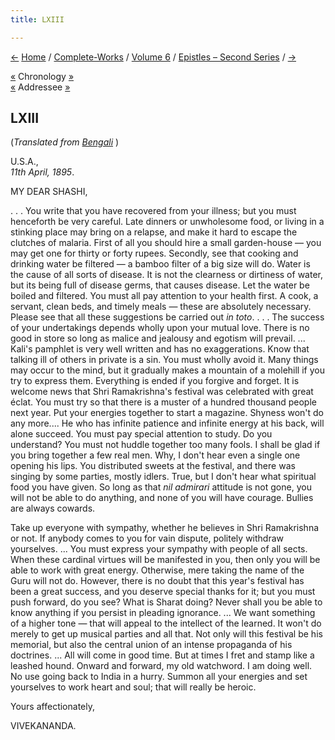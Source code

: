 ```yaml
---
title: LXIII

---
```

<div>

[←](062_mrs_bull.htm) [Home](../../../index.htm) /
[Complete-Works](../../complete_works.htm) / [Volume
6](../volume_6_contents.htm) / [Epistles – Second
Series](epistles_second_series_contents.htm) / [→](064_mrs_bull.htm)

  

[«](062_mrs_bull.htm) Chronology
[»](../../volume_8/epistles_fourth_series/040_friend.htm)  
[«](054_swami_ramakrishnananda.htm) Addressee [»](069_shashi.htm)

## LXIII

(*Translated from [Bengali](b7174e6063.pdf)* )

U.S.A.,  
*11th April, 1895*.

MY DEAR SHASHI,

. . . You write that you have recovered from your illness; but you must
henceforth be very careful. Late dinners or unwholesome food, or living
in a stinking place may bring on a relapse, and make it hard to escape
the clutches of malaria. First of all you should hire a small
garden-house — you may get one for thirty or forty rupees. Secondly, see
that cooking and drinking water be filtered — a bamboo filter of a big
size will do. Water is the cause of all sorts of disease. It is not the
clearness or dirtiness of water, but its being full of disease germs,
that causes disease. Let the water be boiled and filtered. You must all
pay attention to your health first. A cook, a servant, clean beds, and
timely meals — these are absolutely necessary. Please see that all these
suggestions be carried out *in toto*. . . . The success of your
undertakings depends wholly upon your mutual love. There is no good in
store so long as malice and jealousy and egotism will prevail. ...
Kali's pamphlet is very well written and has no exaggerations. Know that
talking ill of others in private is a sin. You must wholly avoid it.
Many things may occur to the mind, but it gradually makes a mountain of
a molehill if you try to express them. Everything is ended if you
forgive and forget. It is welcome news that Shri Ramakrishna's festival
was celebrated with great éclat. You must try so that there is a muster
of a hundred thousand people next year. Put your energies together to
start a magazine. Shyness won't do any more.... He who has infinite
patience and infinite energy at his back, will alone succeed. You must
pay special attention to study. Do you understand? You must not huddle
together too many fools. I shall be glad if you bring together a few
real men. Why, I don't hear even a single one opening his lips. You
distributed sweets at the festival, and there was singing by some
parties, mostly idlers. True, but I don't hear what spiritual food you
have given. So long as that *nil admirari* attitude is not gone, you
will not be able to do anything, and none of you will have courage.
Bullies are always cowards.

Take up everyone with sympathy, whether he believes in Shri Ramakrishna
or not. If anybody comes to you for vain dispute, politely withdraw
yourselves. ... You must express your sympathy with people of all sects.
When these cardinal virtues will be manifested in you, then only you
will be able to work with great energy. Otherwise, mere taking the name
of the Guru will not do. However, there is no doubt that this year's
festival has been a great success, and you deserve special thanks for
it; but you must push forward, do you see? What is Sharat doing? Never
shall you be able to know anything if you persist in pleading ignorance.
... We want something of a higher tone — that will appeal to the
intellect of the learned. It won't do merely to get up musical parties
and all that. Not only will this festival be his memorial, but also the
central union of an intense propaganda of his doctrines. ... All will
come in good time. But at times I fret and stamp like a leashed hound.
Onward and forward, my old watchword. I am doing well. No use going back
to India in a hurry. Summon all your energies and set yourselves to work
heart and soul; that will really be heroic.

Yours affectionately,

VIVEKANANDA.

</div>
